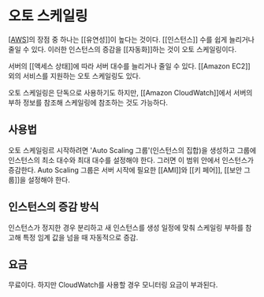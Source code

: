 # 오토 스케일링


[[AWS]]의 장점 중 하나는 [[유연성]]이 높다는 것이다. [[인스턴스]] 수를 쉽게 늘리거나 줄일 수 있다. 이러한 인스턴스의 증감을 [[자동화]]하는 것이 오토 스케일링이다.

서버의 [[액세스 상태]]에 따라 서버 대수를 늘리거나 줄일 수 있다. [[Amazon EC2]] 외의 서비스를 지원하는 오토 스케일링도 있다.

오토 스케일링은 단독으로 사용하기도 하지만, [[Amazon CloudWatch]]에서 서버의 부하 정보를 참조해 스케일링에 참조하는 것도 가능하다.

## 사용법
오토 스케일링르 시작하려면 'Auto Scaling 그룹'(인스턴스의 집합)을 생성하고 그룹에 인스턴스의 최소 대수와 최대 대수를 설정해야 한다. 그러면 이 범위 안에서 인스턴스가 증감한다. Auto Scaling 그룹은 서버 시작에 필요한 [[AMI]]와 [[키 페어]], [[보안 그룹]]을 설정해야 한다.

## 인스턴스의 증감 방식
인스턴스가 정지한 경우 분리하고 새 인스턴스를 생성
일정에 맞춰 스케일링
부하를 참고해 특정 임계 값을 넘을 때 자동적으로 증감.

## 요금
무료이다. 하지만 CloudWatch를 사용할 경우 모니터링 요금이 부과된다.

[//begin]: # "Autogenerated link references for markdown compatibility"
[AWS]: AWS.md "AWS"
[//end]: # "Autogenerated link references"